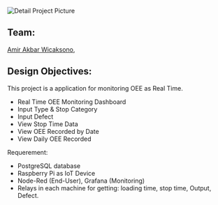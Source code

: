 ![Detail Project Picture](https://user-images.githubusercontent.com/)

## Team: 
[Amir Akbar Wicaksono](https://github.com/amirakbarwicaksono),

## Design Objectives: 
This project is a application for monitoring OEE as Real Time.

- Real Time OEE Monitoring Dashboard
- Input Type & Stop Category
- Input Defect
- View Stop Time Data
- View OEE Recorded by Date
- View Daily OEE Recorded

Requerement:
- PostgreSQL database
- Raspberry Pi as IoT Device
- Node-Red (End-User), Grafana (Monitoring)
- Relays in each machine for getting: loading time, stop time, Output, Defect.
